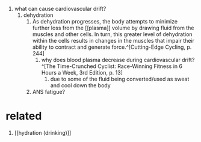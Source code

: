 1. what can cause cardiovascular drift?
	1. dehydration
		1. As dehydration progresses, the body attempts to minimize further loss from the [[plasma]] volume by drawing fluid from the muscles and other cells. In turn, this greater level of dehydration within the cells results in changes in the muscles that impair their ability to contract and generate force.^[Cutting-Edge Cycling, p. 244]
			1. why does blood plasma decrease during cardiovascular drift?^[The Time-Crunched Cyclist: Race-Winning Fitness in 6 Hours a Week, 3rd Edition, p. 13]
				1. due to some of the fluid being converted/used as sweat and cool down the body
		3. ANS fatigue?

# related
1. [[hydration (drinking)]]